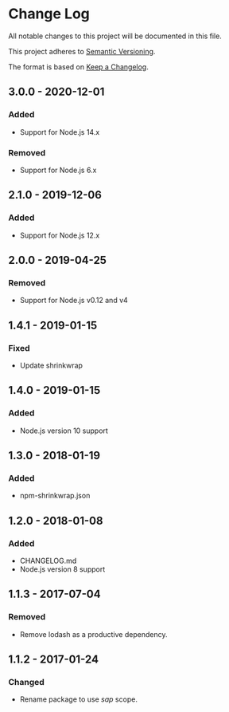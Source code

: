 # Change Log
All notable changes to this project will be documented in this file.

This project adheres to [Semantic Versioning](http://semver.org/).

The format is based on [Keep a Changelog](http://keepachangelog.com/).

## 3.0.0 - 2020-12-01

### Added
- Support for Node.js 14.x

### Removed
- Support for Node.js 6.x

## 2.1.0 - 2019-12-06

### Added
- Support for Node.js 12.x

## 2.0.0 - 2019-04-25

### Removed
- Support for Node.js v0.12 and v4

<a name="1.4.1"></a>
## 1.4.1 - 2019-01-15

### Fixed
- Update shrinkwrap

<a name="1.4.0"></a>
## 1.4.0 - 2019-01-15

### Added
- Node.js version 10 support

## 1.3.0 - 2018-01-19

### Added
- npm-shrinkwrap.json

## 1.2.0 - 2018-01-08

### Added
- CHANGELOG.md
- Node.js version 8 support

## 1.1.3 - 2017-07-04

### Removed
- Remove lodash as a productive dependency.

## 1.1.2 - 2017-01-24

### Changed
- Rename package to use *sap* scope.
